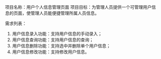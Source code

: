 项目名称：用户个人信息管理页面
项目目标：为管理人员提供一个可管理用户信息的页面，使管理人员能便捷管理所属人员信息。

需求列表：
1. 用户信息录入功能：支持用户信息的手动录入；
2. 用户信息查询功能：支持用户信息的查询；
3. 用户信息删除功能：支持选中并删除单个用户信息；
4. 用户信息修改功能：支持修改用户信息。
